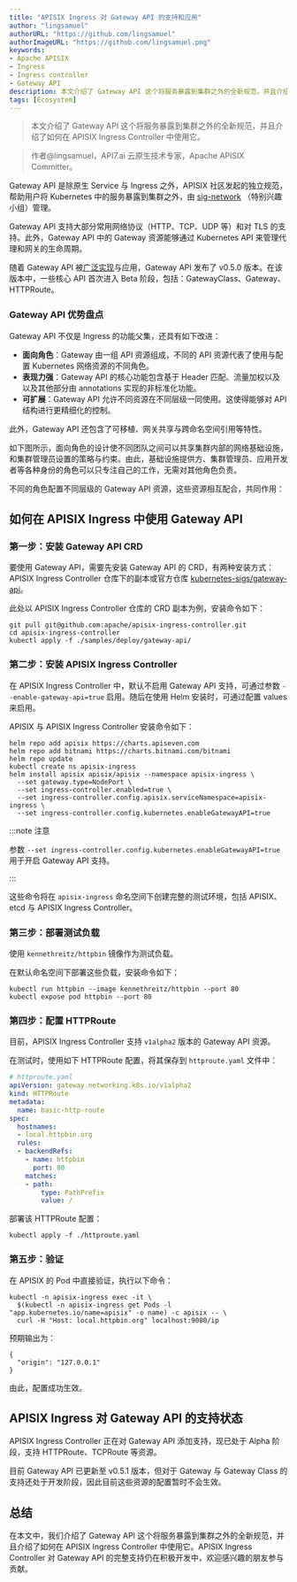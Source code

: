 ```yaml
---
title: "APISIX Ingress 对 Gateway API 的支持和应用"
author: "lingsamuel"
authorURL: "https://github.com/lingsamuel"
authorImageURL: "https://github.com/lingsamuel.png"
keywords: 
- Apache APISIX
- Ingress
- Ingress controller
- Gateway API
description: 本文介绍了 Gateway API 这个将服务暴露到集群之外的全新规范，并且介绍了如何在 APISIX Ingress Controller 中使用它。
tags: [Ecosystem]
---
```


> 本文介绍了 Gateway API 这个将服务暴露到集群之外的全新规范，并且介绍了如何在 APISIX Ingress Controller 中使用它。

<!--truncate-->

> 作者@lingsamuel，API7.ai 云原生技术专家，Apache APISIX Committer。

Gateway API 是除原生 Service 与 Ingress 之外，APISIX 社区发起的独立规范，帮助用户将 Kubernetes 中的服务暴露到集群之外，由 [sig-network](https://github.com/kubernetes/community/tree/master/sig-network) （特别兴趣小组）管理。

Gateway API 支持大部分常用网络协议（HTTP、TCP、UDP 等）和对 TLS 的支持。此外，Gateway API 中的 Gateway 资源能够通过 Kubernetes API 来管理代理和网关的生命周期。

随着 Gateway API 被[广泛实现](https://gateway-api.sigs.k8s.io/implementations/)与应用，Gateway API 发布了 v0.5.0 版本。在该版本中，一些核心 API 首次进入 Beta 阶段，包括：GatewayClass、Gateway、HTTPRoute。

### **Gateway API 优势盘点**

Gateway API 不仅是 Ingress 的功能父集，还具有如下改进：

* **面向角色**：Gateway 由一组 API 资源组成，不同的 API 资源代表了使用与配置 Kubernetes 网络资源的不同角色。
* **表现力强**：Gateway API 的核心功能包含基于 Header 匹配、流量加权以及以及其他部分由 annotations 实现的非标准化功能。
* **可扩展**：Gateway API 允许不同资源在不同层级一同使用。这使得能够对 API 结构进行更精细化的控制。

此外，Gateway API 还包含了可移植、网关共享与跨命名空间引用等特性。

如下图所示，面向角色的设计使不同团队之间可以共享集群内部的网络基础设施，和集群管理员设置的策略与约束。由此，基础设施提供方、集群管理员、应用开发者等各种身份的角色可以只专注自己的工作，无需对其他角色负责。

不同的角色配置不同层级的 Gateway API 资源，这些资源相互配合，共同作用：

## 如何在 APISIX Ingress 中使用 Gateway API

### 第一步：安装 Gateway API CRD

要使用 Gateway API，需要先安装 Gateway API 的 CRD，有两种安装方式：APISIX Ingress Controller 仓库下的副本或官方仓库 [kubernetes-sigs/gateway-api](https://github.com/kubernetes-sigs/gateway-api/tree/main/config/crd/experimental)。

此处以 APISIX Ingress Controller 仓库的 CRD 副本为例，安装命令如下：

```shell
git pull git@github.com:apache/apisix-ingress-controller.git
cd apisix-ingress-controller
kubectl apply -f ./samples/deploy/gateway-api/
```

### 第二步：安装 APISIX Ingress Controller

在 APISIX Ingress Controller 中，默认不启用 Gateway API 支持，可通过参数 `--enable-gateway-api=true` 启用。随后在使用 Helm 安装时，可通过配置 values 来启用。

APISIX 与 APISIX Ingress Controller 安装命令如下：

```shell
helm repo add apisix https://charts.apiseven.com
helm repo add bitnami https://charts.bitnami.com/bitnami
helm repo update
kubectl create ns apisix-ingress
helm install apisix apisix/apisix --namespace apisix-ingress \
  --set gateway.type=NodePort \
  --set ingress-controller.enabled=true \
  --set ingress-controller.config.apisix.serviceNamespace=apisix-ingress \
  --set ingress-controller.config.kubernetes.enableGatewayAPI=true
```

:::note 注意

参数 `--set ingress-controller.config.kubernetes.enableGatewayAPI=true` 用于开启 Gateway API 支持。

:::

这些命令将在 `apisix-ingress` 命名空间下创建完整的测试环境，包括 APISIX、etcd 与 APISIX Ingress Controller。

### 第三步：部署测试负载

使用 `kennethreitz/httpbin` 镜像作为测试负载。

在默认命名空间下部署这些负载，安装命令如下：

```shell
kubectl run httpbin --image kennethreitz/httpbin --port 80
kubectl expose pod httpbin --port 80
```

### 第四步：配置 HTTPRoute

目前，APISIX Ingress Controller 支持 `v1alpha2` 版本的 Gateway API 资源。

在测试时，使用如下 HTTPRoute 配置，将其保存到 `httproute.yaml` 文件中：

```yaml
# httproute.yaml
apiVersion: gateway.networking.k8s.io/v1alpha2
kind: HTTPRoute
metadata:
  name: basic-http-route
spec:
  hostnames:
  - local.httpbin.org
  rules:
  - backendRefs:
    - name: httpbin
      port: 80
    matches:
    - path:
        type: PathPrefix
        value: /
```

部署该 HTTPRoute 配置：

```shell
kubectl apply -f ./httproute.yaml
```

### 第五步：验证

在 APISIX 的 Pod 中直接验证，执行以下命令：

```shell
kubectl -n apisix-ingress exec -it \
  $(kubectl -n apisix-ingress get Pods -l "app.kubernetes.io/name=apisix" -o name) -c apisix -- \
  curl -H "Host: local.httpbin.org" localhost:9080/ip
```

预期输出为：

```shell
{
  "origin": "127.0.0.1"
}
```

由此，配置成功生效。

## APISIX Ingress 对 Gateway API 的支持状态

APISIX Ingress Controller 正在对 Gateway API 添加支持，现已处于 Alpha 阶段，支持 HTTPRoute、TCPRoute 等资源。

目前 Gateway API 已更新至 v0.5.1 版本，但对于 Gateway 与 Gateway Class 的支持还处于开发阶段，因此目前这些资源的配置暂时不会生效。

## 总结

在本文中，我们介绍了 Gateway API 这个将服务暴露到集群之外的全新规范，并且介绍了如何在 APISIX Ingress Controller 中使用它。APISIX Ingress Controller 对 Gateway API 的完整支持仍在积极开发中，欢迎感兴趣的朋友参与贡献。
